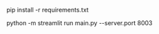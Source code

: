 <!-- 1. First, install the prerequisites -->
pip install -r requirements.txt

<!-- 2. Instead of using standard "python main.py" for launch, use next command: -->
python -m streamlit run main.py --server.port 8003